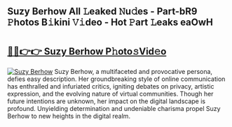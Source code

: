 ## Suzy Berhow All 𝙻eaked 𝙽u𝚍es - Part-bR9 𝙿hotos B𝚒kini 𝚅𝚒deo - Hot 𝙿art 𝙻eaks eaOwH

# <h2><a href="http://ld3c6q.urlbe.top/?page=Suzy+Berhow">🔗🔗👉👉 Suzy Berhow P𝚑oto𝚜Vid𝚎o</a></h2>

[![Suzy Berhow](https://i.imgur.com/eBuTRDB.gif)](http://ld3c6q.urlbe.top/?page=Suzy+Berhow)
Suzy Berhow, a multifaceted and provocative persona, defies easy description. Her groundbreaking style of online communication has enthralled and infuriated critics, igniting debates on privacy, artistic expression, and the evolving nature of virtual communities. Though her future intentions are unknown, her impact on the digital landscape is profound. Unyielding determination and undeniable charisma propel Suzy Berhow to new heights in the digital realm.
